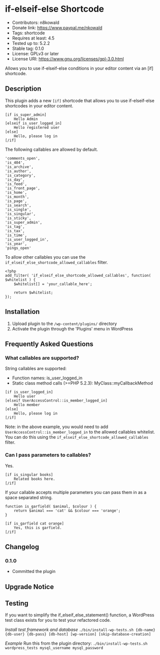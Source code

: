 # if-elseif-else Shortcode
* Contributors: n8kowald
* Donate link: https://www.paypal.me/nkowald
* Tags: shortcode
* Requires at least: 4.5
* Tested up to: 5.2.2
* Stable tag: 0.1.0
* License: GPLv3 or later
* License URI: https://www.gnu.org/licenses/gpl-3.0.html

Allows you to use if-elseif-else conditions in your editor content via an [if] shortcode.

## Description
This plugin adds a new `[if]` shortcode that allows you to use if-elseif-else shortcodes in your editor content.

```
[if is_super_admin]
    Hello Admin
[elseif is_user_logged_in]
    Hello registered user
[else]
    Hello, please log in
[/if]
```

The following callables are allowed by default.
```
'comments_open',
'is_404',
'is_archive',
'is_author',
'is_category',
'is_day',
'is_feed',
'is_front_page',
'is_home',
'is_month',
'is_page',
'is_search',
'is_single',
'is_singular',
'is_sticky',
'is_super_admin',
'is_tag',
'is_tax',
'is_time',
'is_user_logged_in',
'is_year',
'pings_open'
```

To allow other callables you can use the `if_elseif_else_shortcode_allowed_callables` filter.

```
<?php
add_filter( 'if_elseif_else_shortcode_allowed_callables', function( $whitelist ) {
	$whitelist[] = 'your_callable_here';

	return $whitelist;
});
```

## Installation

1. Upload plugin to the `/wp-content/plugins/` directory
1. Activate the plugin through the 'Plugins' menu in WordPress

## Frequently Asked Questions

### What callables are supported?

String callables are supported:
* Function names: is_user_logged_in
* Static class method calls (>=PHP 5.2.3): MyClass::myCallbackMethod

```
[if is_user_logged_in]
    Hello user
[elseif UserAccessControl::is_member_logged_in]
    Hello member
[else]
    Hello, please log in
[/if]
```

Note: in the above example, you would need to add `UserAccessControl::is_member_logged_in` to the allowed callables whitelist.
You can do this using the `if_elseif_else_shortcode_allowed_callables` filter.

### Can I pass parameters to callables?
Yes.

```
[if is_singular books]
	Related books here.
[/if]
```

If your callable accepts multiple parameters you can pass them in as a space separated string.
```
function is_garfield( $animal, $colour ) {
	return $animal === 'cat' && $colour === 'orange';
}

[if is_garfield cat orange]
	Yes, this is garfield.
[/if]
```

## Changelog

### 0.1.0
* Committed the plugin

## Upgrade Notice

## Testing
If you want to simplify the if_elseif_else_statement() function, a WordPress test class exists for you to test your refactored code.

*Install test framework and database*
`./bin/install-wp-tests.sh {db-name} {db-user} {db-pass} [db-host] [wp-version] [skip-database-creation]`

*Example*
Run this from the plugin directory:
`./bin/install-wp-tests.sh wordpress_tests mysql_username mysql_password`
